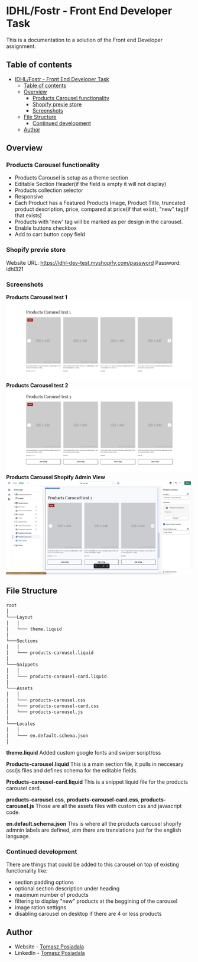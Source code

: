 # IDHL/Fostr - Front End Developer Task

This is a documentation to a solution of the Front end Developer assignment.

## Table of contents

- [IDHL/Fostr - Front End Developer Task](#idhlfostr---front-end-developer-task)
  - [Table of contents](#table-of-contents)
  - [Overview](#overview)
    - [Products Carousel functionality](#products-carousel-functionality)
    - [Shopify previe store](#shopify-previe-store)
    - [Screenshots](#screenshots)
  - [File Structure](#file-structure)
    - [Continued development](#continued-development)
  - [Author](#author)

## Overview

### Products Carousel functionality

-   Products Carousel is setup as a theme section
-   Editable Section Header(if the field is empty it will not display)
-   Products collection selector
-   Responsive
-   Each Product has a Featured Products Image, Product Title, truncated product description, price, compared at price(if that exist), "new" tag(if that exists)
-   Products with 'new' tag will be marked as per design in the carousel.
-   Enable buttons checkbox
-   Add to cart button copy field

### Shopify previe store

Website URL: https://idhl-dev-test.myshopify.com/password
Password: idhl321

### Screenshots

**Products Carousel test 1**
![](./image1.png)
**Products Carousel test 2**
![](./image2.png)
**Products Carousel Shopify Admin View**
![](./image3.png)

## File Structure

```
root
│
└───Layout
│   │
│   └─── theme.liquid
│
└───Sections
│   │
│   └─── products-carousel.liquid
│
└───Snippets
│   │
│   └─── products-carousel-card.liquid
│
└───Assets
│   │
│   └─── products-carousel.css
│   └─── products-carousel-card.css
│   └─── products-carousel.js
│
└───Locales
│   │
│   └─── en.default.schema.json
│
```

**theme.liquid**
Added custom google fonts and swiper script/css

**Products-carousel.liquid**
This is a main section file, it pulls in neccesary css/js files and defines schema for the editable fields.

**Products-carousel-card.liquid**
This is a snippet liquid file for the products carousel card.

**products-carousel.css**,
**products-carousel-card.css**,
**products-carousel.js**
Those are all the assets files with custom css and javascript code.

**en.default.schema.json**
This is where all the products carousel shopify admnin labels are defined, atm there are translations just for the english language.

### Continued development

There are things that could be added to this carousel on top of existing functionality like:

-   section padding options
-   optional section description under heading
-   maximum number of products
-   filtering to display "new" products at the beggining of the carousel
-   image ration settigns
-   disabling carousel on desktop if there are 4 or less products

## Author

-   Website - [Tomasz Posiadala](https://www.tomaszposiadala.com)
-   LinkedIn - [Tomasz Posiadala](https://www.linkedin.com/in/tomasz-posiadala/)
